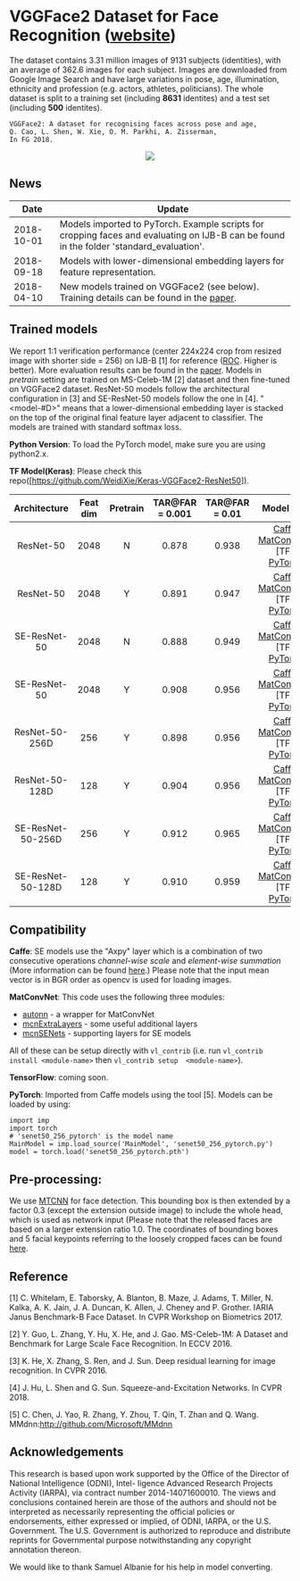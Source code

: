 # VGGFace2 Dataset for Face Recognition ([website](http://www.robots.ox.ac.uk/~vgg/data/vgg_face2/))


The dataset contains 3.31 million images of 9131 subjects (identities), with an average of 362.6 images for each subject. Images are downloaded from Google Image Search and have large variations in pose, age, illumination, ethnicity and profession (e.g. actors, athletes, politicians). The whole dataset is split to a training set (including **8631** identites) and a test set (including **500** identites).
```
VGGFace2: A dataset for recognising faces across pose and age, 
Q. Cao, L. Shen, W. Xie, O. M. Parkhi, A. Zisserman,
In FG 2018. 
```
<div align="center">
  <img src="https://github.com/ox-vgg/vgg_face2/blob/master/web_page_img.png">
</div>

## News
| Date     | Update |
|----------|--------|
|2018-10-01 | Models imported to PyTorch. Example scripts for cropping faces and evaluating on IJB-B can be found in the folder 'standard_evaluation'. 
|2018-09-18 | Models with lower-dimensional embedding layers for feature representation.
|2018-04-10 | New models trained on VGGFace2 (see below). Training details can be found in the [paper](http://www.robots.ox.ac.uk/~vgg/publications/2018/Cao18/cao18.pdf). |
## Trained models
We report 1:1 verification performance (center 224x224 crop from resized image with shorter side = 256) on IJB-B [1] for reference ([ROC](https://github.com/lishen-shirley/vggface2/blob/master/ijbb_roc.png). Higher is better). More evaluation results can be found in the [paper](http://www.robots.ox.ac.uk/~vgg/publications/2018/Cao18/cao18.pdf). Models in *pretrain* setting are trained on MS-Celeb-1M [2] dataset and then fine-tuned on VGGFace2 dataset. ResNet-50 models follow the architectural configuration in [3] and SE-ResNet-50 models follow the one in [4]. "<model-#D>" means that a lower-dimensional embedding layer is stacked on the top of the original final feature layer adjacent to classifier. The models are trained with standard softmax loss.

**Python Version**: To load the PyTorch model, make sure you are using python2.x. 

**TF Model(Keras)**: Please check this repo([https://github.com/WeidiXie/Keras-VGGFace2-ResNet50]). 

| Architecture   | Feat dim | Pretrain | TAR@FAR = 0.001 | TAR@FAR = 0.01 | Model Link |
|:-:|:-:|:-:|:-:|:-:|:-:|
|   ResNet-50    | 2048 |  N  | 0.878 | 0.938 | [Caffe](http://www.robots.ox.ac.uk/~vgg/data/vgg_face2/models/caffe/resnet50_scratch_caffe.tar.gz), [MatConvNet](http://www.robots.ox.ac.uk/~vgg/data/vgg_face2/models/matconvnet/resnet50_scratch_mat.tar.gz), [TF], [PyTorch](http://www.robots.ox.ac.uk/~vgg/data/vgg_face2/models/pytorch/resnet50_scratch_pytorch.tar.gz) |
|   ResNet-50    | 2048 |  Y  | 0.891 | 0.947 | [Caffe](http://www.robots.ox.ac.uk/~vgg/data/vgg_face2/models/caffe/resnet50_ft_caffe.tar.gz), [MatConvNet](http://www.robots.ox.ac.uk/~vgg/data/vgg_face2/models/matconvnet/resnet50_ft_mat.tar.gz), [TF], [PyTorch](http://www.robots.ox.ac.uk/~vgg/data/vgg_face2/models/pytorch/resnet50_ft_pytorch.tar.gz) |
| SE-ResNet-50   | 2048 |  N  | 0.888 | 0.949 | [Caffe](http://www.robots.ox.ac.uk/~vgg/data/vgg_face2/models/caffe/senet50_scratch_caffe.tar.gz), [MatConvNet](http://www.robots.ox.ac.uk/~vgg/data/vgg_face2/models/matconvnet/senet50_scratch_mat.tar.gz), [TF], [PyTorch](http://www.robots.ox.ac.uk/~vgg/data/vgg_face2/models/pytorch/senet50_scratch_pytorch.tar.gz)|
| SE-ResNet-50   | 2048 |  Y  | 0.908 | 0.956 | [Caffe](http://www.robots.ox.ac.uk/~vgg/data/vgg_face2/models/caffe/senet50_ft_caffe.tar.gz), [MatConvNet](http://www.robots.ox.ac.uk/~vgg/data/vgg_face2/models/matconvnet/senet50_ft_mat.tar.gz), [TF], [PyTorch](http://www.robots.ox.ac.uk/~vgg/data/vgg_face2/models/pytorch/senet50_ft_pytorch.tar.gz)|
| ResNet-50-256D | 256  |  Y  | 0.898 | 0.956 | [Caffe](http://www.robots.ox.ac.uk/~vgg/data/vgg_face2/models/caffe/resnet50_256_caffe.tar.gz), [MatConvNet](http://www.robots.ox.ac.uk/~vgg/data/vgg_face2/models/matconvnet/resnet50_256_mat.tar.gz), [TF], [PyTorch](http://www.robots.ox.ac.uk/~vgg/data/vgg_face2/models/pytorch/resnet50_256_pytorch.tar.gz) |
| ResNet-50-128D | 128  |  Y  | 0.904 | 0.956 | [Caffe](http://www.robots.ox.ac.uk/~vgg/data/vgg_face2/models/caffe/resnet50_128_caffe.tar.gz), [MatConvNet](http://www.robots.ox.ac.uk/~vgg/data/vgg_face2/models/matconvnet/resnet50_128_mat.tar.gz), [TF], [PyTorch](http://www.robots.ox.ac.uk/~vgg/data/vgg_face2/models/pytorch/resnet50_128_pytorch.tar.gz) |
| SE-ResNet-50-256D|  256    |    Y   | 0.912 | 0.965 | [Caffe](http://www.robots.ox.ac.uk/~vgg/data/vgg_face2/models/caffe/senet50_256_caffe.tar.gz), [MatConvNet](http://www.robots.ox.ac.uk/~vgg/data/vgg_face2/models/matconvnet/senet50_256_mat.tar.gz), [TF], [PyTorch](http://www.robots.ox.ac.uk/~vgg/data/vgg_face2/models/pytorch/senet50_256_pytorch.tar.gz)|
| SE-ResNet-50-128D|  128    |    Y   | 0.910 | 0.959 | [Caffe](http://www.robots.ox.ac.uk/~vgg/data/vgg_face2/models/caffe/senet50_128_caffe.tar.gz), [MatConvNet](http://www.robots.ox.ac.uk/~vgg/data/vgg_face2/models/matconvnet/senet50_128_mat.tar.gz), [TF], [PyTorch](http://www.robots.ox.ac.uk/~vgg/data/vgg_face2/models/pytorch/senet50_128_pytorch.tar.gz) |
## Compatibility

**Caffe**: SE models use the "Axpy" layer which is a combination of two consecutive operations *channel-wise scale* and *element-wise summation* (More information can be found [here](https://github.com/hujie-frank/SENet).) Please note that the input mean vector is in BGR order as opencv is used for loading images.

**MatConvNet**: This code uses the following three modules: 
* [autonn](https://github.com/vlfeat/autonn) - a wrapper for MatConvNet
* [mcnExtraLayers](https://github.com/albanie/mcnExtraLayers) - some useful additional layers
* [mcnSENets](https://github.com/albanie/mcnSENets) - supporting layers for SE models

All of these can be setup directly with `vl_contrib` (i.e. run `vl_contrib install <module-name>` then `vl_contrib setup 
<module-name>`).

**TensorFlow**: coming soon.

**PyTorch**: Imported from Caffe models using the tool [5]. Models can be loaded by using:

```
import imp
import torch
# 'senet50_256_pytorch' is the model name
MainModel = imp.load_source('MainModel', 'senet50_256_pytorch.py') 
model = torch.load('senet50_256_pytorch.pth')
```

## Pre-processing:
We use [MTCNN](https://github.com/kpzhang93/MTCNN_face_detection_alignment) for face detection. This bounding box is then extended by a factor 0.3 (except the extension outside image) to include the whole head, which is used as network input (Please note that the released faces are based on a larger extension ratio 1.0. The coordinates of bounding boxes and 5 facial keypoints referring to the loosely cropped faces can be found [here](http://www.robots.ox.ac.uk/~vgg/data/vgg_face2/).
## Reference
[1] C. Whitelam, E. Taborsky, A. Blanton, B. Maze, J. Adams, T. Miller, N. Kalka, A. K. Jain, J. A. Duncan, K. Allen, J. Cheney and P. Grother. IARIA Janus Benchmark-B Face Dataset. In CVPR Workshop on Biometrics 2017.

[2] Y. Guo, L. Zhang, Y. Hu, X. He, and J. Gao. MS-Celeb-1M: A Dataset and Benchmark for Large Scale Face Recognition. In ECCV 2016.

[3] K. He, X. Zhang, S. Ren, and J. Sun. Deep residual learning for image recognition. In CVPR 2016.

[4] J. Hu, L. Shen and G. Sun. Squeeze-and-Excitation Networks. In CVPR 2018.

[5] C. Chen, J. Yao, R. Zhang, Y. Zhou, T. Qin, T. Zhan and Q. Wang. MMdnn:http://github.com/Microsoft/MMdnn 

## Acknowledgements
This research is based upon work supported by the Office of the Director of National Intelligence (ODNI), Intel- ligence Advanced Research Projects Activity (IARPA), via contract number 2014-14071600010. The views and conclusions contained herein are those of the authors and should not be interpreted as necessarily representing the official policies or endorsements, either expressed or implied, of ODNI, IARPA, or the U.S. Government. The U.S. Government is authorized to reproduce and distribute reprints for Governmental purpose notwithstanding any copyright annotation thereon.

We would like to thank Samuel Albanie for his help in model converting.
